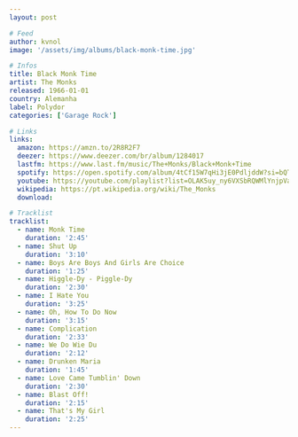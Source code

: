 ```yaml
---
layout: post

# Feed
author: kvnol
image: '/assets/img/albums/black-monk-time.jpg'

# Infos
title: Black Monk Time
artist: The Monks
released: 1966-01-01
country: Alemanha
label: Polydor
categories: ['Garage Rock']

# Links
links:
  amazon: https://amzn.to/2R8R2F7
  deezer: https://www.deezer.com/br/album/1284017
  lastfm: https://www.last.fm/music/The+Monks/Black+Monk+Time
  spotify: https://open.spotify.com/album/4tCf15W7qHi3jE0PdljddW?si=bQTssxcaQmOLQE7hORWWxQ
  youtube: https://youtube.com/playlist?list=OLAK5uy_ny6VXSbRQWMlYnjpVapSe__DcONYXJJnI
  wikipedia: https://pt.wikipedia.org/wiki/The_Monks
  download:

# Tracklist
tracklist:
  - name: Monk Time
    duration: '2:45'
  - name: Shut Up
    duration: '3:10'
  - name: Boys Are Boys And Girls Are Choice
    duration: '1:25'
  - name: Higgle-Dy - Piggle-Dy
    duration: '2:30'
  - name: I Hate You
    duration: '3:25'
  - name: Oh, How To Do Now
    duration: '3:15'
  - name: Complication
    duration: '2:33'
  - name: We Do Wie Du
    duration: '2:12'
  - name: Drunken Maria
    duration: '1:45'
  - name: Love Came Tumblin' Down
    duration: '2:30'
  - name: Blast Off!
    duration: '2:15'
  - name: That's My Girl
    duration: '2:25'
---
```

